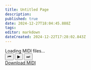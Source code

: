 ```yaml
---
title: Untitled Page
description: 
published: true
date: 2024-12-27T18:04:45.888Z
tags: 
editor: markdown
dateCreated: 2024-12-22T17:28:02.843Z
---
```


 <div class="player-container">
  <div class="title-display">Loading MIDI files...</div>
  <div class="controls">
    <button class="control-btn" id="prevBtn">⏮</button>
    <button class="control-btn" id="playBtn">▶</button>
    <button class="control-btn" id="nextBtn">⏭</button>
  </div>
  <div class="progress-container" id="progressContainer">
    <div class="progress-bar" id="progressBar"></div>
  </div>
  <a href="#" class="download-btn" id="downloadBtn" download>Download MIDI</a>
</div>